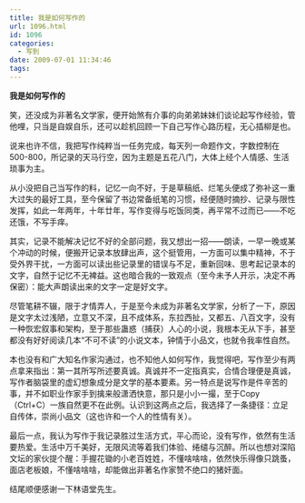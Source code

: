 ```yaml
---
title: 我是如何写作的
url: 1096.html
id: 1096
categories:
  - 写到
date: 2009-07-01 11:34:46
tags:
---
```


**我是如何写作的**

  
笑，还没成为非著名文学家，便开始煞有介事的向弟弟妹妹们谈论起写作经验，管他哩，只当是自娱自乐，还可以趁机回顾一下自己写作心路历程，无心插柳是也。  
  
说来也许不信，我把写作纯粹当一任务完成，每天列一命题作文，字数控制在500-800，所记录的天马行空，因为主题是五花八门，大体上经个人情感、生活琐事为主。  
  
从小没把自己当写作的料，记忆一向不好，于是草稿纸、烂笔头便成了弥补这一重大过失的最好工具，至今保留了书边常备纸笔的习惯，经便随时摘抄、记录与限性发挥，如此一年两年，十年廿年，写作变得与吃饭同类，再平常不过而已——不吃还饿，不写手痒。  
  
其实，记录不能解决记忆不好的全部问题，我又想出一招——朗读，一早一晚或某个冲动的时候，便搬开记录本放肆出声，这个挺管用，一方面可以集中精神，不于受外界干扰，一方面可以读出些记录里的错误与不足，重新回味、思考起记录本的文字，自然于记忆不无裨益。这也暗合我的一致观点（至今未予人开示，决定不再保密）：能大声朗读出来的文字一定是好文字。  
  
尽管笔耕不辍，限于才情弄人，于是至今未成为非著名文学家，分析了一下，原因是文字太过浅陋，立意又不深，且不成体系，东拉西扯，又都五、八百文字，没有一种恢宏叙事和架构，至于那些蛊惑（捕获）人心的小说，我根本无从下手，甚至都没有好好阅读几本“不可不读”的小说文本，钟情于小品文，也就令我率性自然。  
  
本也没有和广大知名作家沟通过，也不知他人如何写作，我觉得吧，写作至少有两点拿来指出：第一其所写所述要真诚。真诚并不一定指真实，合情合理便是真诚，写作者脑袋里的虚幻想象成分是文学的基本要素。另一特点是说写作是件辛苦的事，并不如职业作家手到擒来般潇洒快意，那只是小小一撮，至于Copy（Ctrl+C）一族自然更不在此例。认识到这两点之后，我选择了一条捷径：立足自传体，崇尚小品文（这也许和一个人的性情有关）。  
  
最后一点，我认为写作于我记录胜过生活方式，平心而论，没有写作，依然有生活要热爱。生活中万千美好，无限风流等着我们体验、绻缱与沉醉。所以也想对深陷文坛的家伙提个醒：手握花锄的小老百姓姓，不懂啥啥啥，依然快乐得像只跳蚤，面店老板娘，不懂啥啥啥，却能做出非著名作家赞不绝口的猪奸面。  
  
结尾顺便感谢一下林语堂先生。